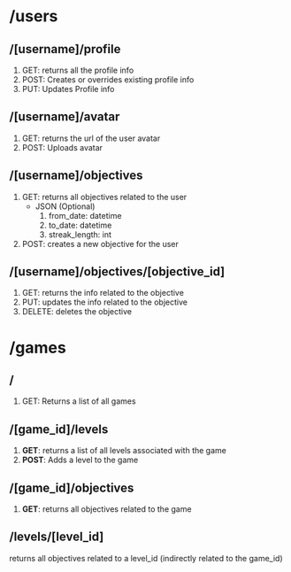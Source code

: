 # /users
## /\[username\]/profile
1. GET: returns all the profile info
2. POST: Creates or overrides existing profile info
3. PUT: Updates Profile info
## /\[username]/avatar
1. GET: returns the url of the user avatar
2. POST: Uploads avatar
## /\[username]/objectives
1. GET: returns all objectives related to the user
	- JSON (Optional)
		1. from_date: datetime
		2. to_date: datetime
		3. streak_length: int
1. POST: creates a new objective for the user

## /\[username]/objectives/\[objective_id]
1. GET: returns the info related to the objective
2. PUT: updates the info related to the objective
3. DELETE: deletes the objective


# /games

## /
1. GET: Returns a list of all games
## /\[game_id]/levels
1. **GET**: returns a list of all levels associated with the game
2. **POST**: Adds a level to the game

## /[game_id]/objectives
1. **GET**: returns all objectives related to the game

## /levels/\[level_id]
returns all objectives related to a level_id (indirectly related to the game_id)